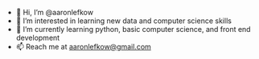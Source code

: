 - 👋 Hi, I’m @aaronlefkow
- 👀 I’m interested in learning new data and computer science skills
- 🌱 I’m currently learning python, basic computer science, and front end development
- 📫 Reach me at aaronlefkow@gmail.com

<!---
aaronlefkow/aaronlefkow is a ✨ special ✨ repository because its `README.md` (this file) appears on your GitHub profile.
You can click the Preview link to take a look at your changes.
--->
